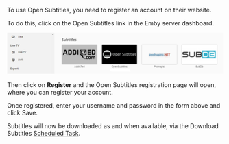 To use Open Subtitles, you need to register an account on their website.

To do this, click on the Open Subtitles link in the Emby server dashboard.

![](images/server/OpenSubtitles1.png)

Then click on **Register** and the Open Subtitles registration page will open, where you can register your account.

Once registered, enter your username and password in the form above and click Save.

Subtitles will now be downloaded as and when available, via the Download Subtitles [Scheduled Task](Scheduled%20tasks).
